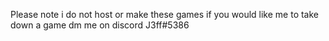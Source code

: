 Please note i do not host or make these games if you would like me to take down a game dm me on discord
J3ff#5386 
